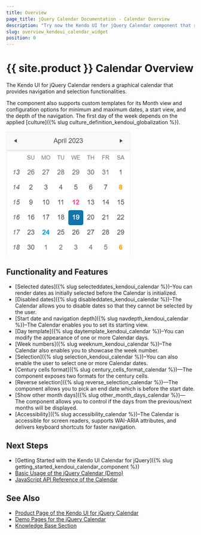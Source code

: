 ```yaml
---
title: Overview
page_title: jQuery Calendar Documentation - Calendar Overview
description: "Try now the Kendo UI for jQuery Calendar component that renders a graphical calendar."
slug: overview_kendoui_calendar_widget
position: 0
---
```


# {{ site.product }} Calendar Overview

The Kendo UI for jQuery Calendar renders a graphical calendar that provides navigation and selection functionalities.

The component also supports custom templates for its Month view and configuration options for minimum and maximum dates, a start view, and the depth of the navigation. The first day of the week depends on the applied [culture]({% slug culture_definition_kendoui_globalization %}).

![Kendo UI for jQuery Calendar Overview](images/calendar-overview.png)

## Functionality and Features

* [Selected dates]({% slug selecteddates_kendoui_calendar %})&#8211;You can render dates as initially selected before the Calendar is initialized.
* [Disabled dates]({% slug disableddates_kendoui_calendar %})&#8211;The Calendar allows you to disable dates so that they cannot be selected by the user.
* [Start date and navigation depth]({% slug navdepth_kendoui_calendar %})&#8211;The Calendar enables you to set its starting view.
* [Day template]({% slug daytemplate_kendoui_calendar %})&#8211;You can modify the appearance of one or more Calendar days.
* [Week numbers]({% slug weeknum_kendoui_calendar %})&#8211;The Calendar also enables you to showcase the week number.
* [Selection]({% slug selection_kendoui_calendar %})&#8211;You can also enable the user to select one or more Calendar dates.
* [Century cells format]({% slug century_cells_format_calendar %})&mdash;The component exposes two formats for the century cells.
* [Reverse selection]({% slug reverse_selection_calendar %})&mdash;The component allows you to pick an end date which is before the start date.
* [Show other month days]({% slug other_month_days_calendar %})&mdash;The component allows you to control if the days from the previous/next months will be displayed.
* [Accessibility]({% slug accessibility_calendar %})&#8211;The Calendar is accessible for screen readers, supports WAI-ARIA attributes, and delivers keyboard shortcuts for faster navigation.

## Next Steps

* [Getting Started with the Kendo UI Calendar for jQuery]({% slug getting_started_kendoui_calendar_component %})
* [Basic Usage of the jQuery Calendar (Demo)](https://demos.telerik.com/kendo-ui/calendar/index)
* [JavaScript API Reference of the Calendar](/api/javascript/ui/calendar)

## See Also

* [Product Page of the Kendo UI for jQuery Calendar](https://www.telerik.com/kendo-jquery-ui/calendar)
* [Demo Pages for the jQuery Calendar](https://demos.telerik.com/kendo-ui/calendar/index)
* [Knowledge Base Section](/knowledge-base)
